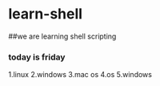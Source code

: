 # learn-shell

##we are learning shell scripting
### today is friday

1.linux
2.windows
3.mac os
4.os
5.windows